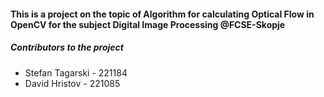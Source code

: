 <h4><b>This is a project on the topic of Algorithm for calculating Optical Flow in OpenCV for the subject Digital Image Processing @FCSE-Skopje</b></h4>

<h5><b>Contributors to the project</b></h5>
<ul>
  <li>Stefan Tagarski - 221184</li>
  <li>David Hristov - 221085</li>
</ul>
